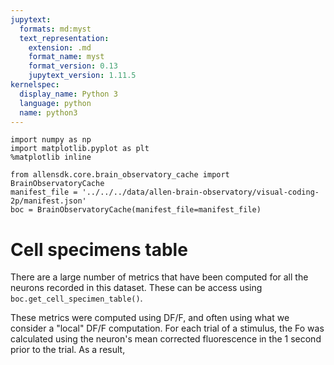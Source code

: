 ```yaml
---
jupytext:
  formats: md:myst
  text_representation:
    extension: .md
    format_name: myst
    format_version: 0.13
    jupytext_version: 1.11.5
kernelspec:
  display_name: Python 3
  language: python
  name: python3
---
```

```{code-cell} ipython3
import numpy as np
import matplotlib.pyplot as plt
%matplotlib inline
```
```{code-cell} ipython3
from allensdk.core.brain_observatory_cache import BrainObservatoryCache
manifest_file = '../../../data/allen-brain-observatory/visual-coding-2p/manifest.json'
boc = BrainObservatoryCache(manifest_file=manifest_file)
```

# Cell specimens table

There are a large number of metrics that have been computed for all the neurons recorded in this dataset. These can be access using `boc.get_cell_specimen_table()`. 


These metrics were computed using DF/F, and often using what we consider a "local" DF/F computation. For each trial of a stimulus, the Fo was calculated using the neuron's mean corrected fluorescence in the 1 second prior to the trial. As a result, 
